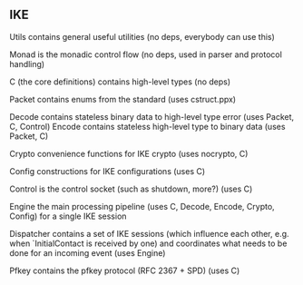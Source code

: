IKE
---

Utils contains general useful utilities (no deps, everybody can use this)

Monad is the monadic control flow (no deps, used in parser and protocol handling)

C (the core definitions) contains high-level types (no deps)

Packet contains enums from the standard (uses cstruct.ppx)

Decode contains stateless binary data to high-level type error (uses Packet, C, Control)
Encode contains stateless high-level type to binary data (uses Packet, C)

Crypto convenience functions for IKE crypto (uses nocrypto, C)

Config constructions for IKE configurations (uses C)

Control is the control socket (such as shutdown, more?) (uses C)

Engine the main processing pipeline (uses C, Decode, Encode, Crypto, Config) for a single IKE session

Dispatcher contains a set of IKE sessions (which influence each other, e.g. when `InitialContact is received by one) and coordinates what needs to be done for an incoming event (uses Engine)

Pfkey contains the pfkey protocol (RFC 2367 + SPD) (uses C)

